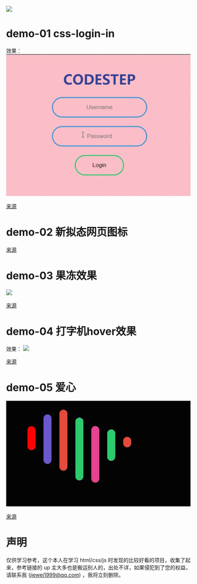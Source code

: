 <a href="https://github.com/weijiew/web-step"><img src="https://img.shields.io/github/stars/weijiew/web-step?color=%238e44ad&label=github&logoColor=%236c5ce7&style=social"></a>

# demo-01 css-login-in
效果：
<img src="demo-01/demo-01.gif" width="500" >

[来源](https://www.bilibili.com/video/BV1fE411b7Fv)
# demo-02 新拟态网页图标

[来源](https://www.bilibili.com/video/BV1U7411C78K)

# demo-03 果冻效果

<img src="demo-03/果冻.gif" width="500" >

[来源](https://www.bilibili.com/video/BV1e7411y75m)

# demo-04 打字机hover效果
效果：
<img src="demo-04/demo-04.gif" width="500" >

[来源](https://www.bilibili.com/video/BV1bz411b7j7)


# demo-05 爱心
<img src="demo-05/demo-05.gif" width="500" >

[来源](https://www.bilibili.com/video/BV1ba4y1475n)


# 声明
仅供学习参考，这个本人在学习 html/css/js 时发现的比较好看的项目，收集了起来，参考链接的 up 主大多也是搬运别人的，出处不详，如果侵犯到了您的权益，请联系我 (jiewei1999@qq.com) ，我将立刻删除。
